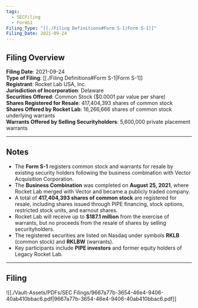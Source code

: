 ```yaml
---
tags:
  - SECFiling
  - FormS1
Filing_Type: "[[./Filing Definitions#Form S-1|Form S-1]]"
Filing_Date: 2021-09-24
---
```


## Filing Overview

**Filing Date**: 2021-09-24  
**Type of Filing**: [[./Filing Definitions#Form S-1|Form S-1]]  
**Registrant**: Rocket Lab USA, Inc.  
**Jurisdiction of Incorporation**: Delaware  
**Securities Offered**: Common Stock ($0.0001 par value per share)  
**Shares Registered for Resale**: 417,404,393 shares of common stock  
**Shares Offered by Rocket Lab**: 16,266,666 shares of common stock underlying warrants  
**Warrants Offered by Selling Securityholders**: 5,600,000 private placement warrants  

---

## Notes

- The **Form S-1** registers common stock and warrants for resale by existing security holders following the business combination with Vector Acquisition Corporation.
- The **Business Combination** was completed on **August 25, 2021**, where Rocket Lab merged with Vector and became a publicly traded company.
- A total of **417,404,393 shares of common stock** are registered for resale, including shares issued through PIPE financing, stock options, restricted stock units, and earnout shares.
- Rocket Lab will receive up to **$187.1 million** from the exercise of warrants, but no proceeds from the resale of shares by selling securityholders.
- The registered securities are listed on Nasdaq under symbols **RKLB** (common stock) and **RKLBW** (warrants).
- Key participants include **PIPE investors** and former equity holders of Legacy Rocket Lab. 

---

## Filing

![[./Vault-Assets/PDFs/SEC Filings/9667a77b-3654-46e4-9406-40ab410bbac6.pdf|9667a77b-3654-46e4-9406-40ab410bbac6.pdf]]
